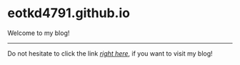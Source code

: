 # eotkd4791.github.io

Welcome to my blog!

---

Do not hesitate to click the link _[right here](https://eotkd4791.github.io/)_, if you want to visit my blog!
